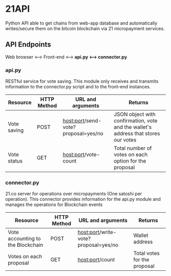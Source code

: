 # 21API

Python API able to get chains from web-app database and automatically
writes/secure them on the bitcoin blockchain via 21 micropayment services.

## API Endpoints


Web browser <--> Front-end <--> **api.py <--> connector.py**

### api.py
RESTful service for vote saving. This module only receives and transmits
information to the connector.py script and to the front-end instances.

Resource | HTTP Method | URL and arguments | Returns
----|-----|----- |-----|
Vote saving | POST | <host:port>/send-vote?proposal=yes/no | JSON object with confirmation, vote and the wallet's address that stores our votes
Vote status | GET | <host:port>/vote-count | Total number of votes on each option for the proposal



### connector.py
21.co server for operations over micropayments (One satoshi per operation). This
connector provides information for the api.py module and manages the operations
for Blockchain events

Resource | HTTP Method | URL and arguments | Returns
----|-----|-----|-----|
Vote accounting to the Blockchain | POST |  <host:port>/write-vote?proposal=yes/no | Wallet address
Votes on each proposal | GET | <host:port>/count | Total votes for the proposal
